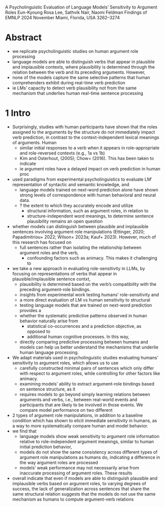 A Psycholinguistic Evaluation of Language Models’ Sensitivity to Argument Roles
Eun-Kyoung Rosa Lee, Sathvik Nair, Naomi Feldman 
Findings of EMNLP 2024 November Miami, Florida, USA 3262–3274

# Abstract

* we replicate psycholinguistic studies on human argument role processing
* language models are able to distinguish verbs that appear
  in plausible and implausible contexts, where 
  plausibility is determined through the relation between the verb and its
  preceding arguments. However, 
* none of the models capture the same selective patterns that human
  comprehenders exhibit during real-time verb prediction
* ie LMs’ capacity to detect verb plausibility not from the same mechanism
  that underlies human real-time sentence processing

# 1 Intro

* Surprisingly, studies with human participants have shown that
  the roles assigned to the arguments by the structure do
  not immediately impact verb prediction,
  in contrast to the context-independent lexical meanings of arguments. Human
  * similar initial responses to a verb when it appears
    in role-appropriate and role-reversed contexts (e.g., 1a vs 1b)
  * Kim and Osterhout, (2005); Chow+ (2016). This has been taken to indicate
  * ie argument roles have a delayed impact on verb prediction in human proc
* used paradigms from experimental psycholinguistics
  to evaluate LM’ representation of syntactic and semantic knowledge, and
  * language models trained on next-word prediction alone have shown strong
    levels of correspondence with human behavioral and neural data.
  * ? the extent to which they accurately encode and utilize 
    * structural information, such as argument roles, in relation to
    * structure-independent word meanings, 
    to determine sentence plausibility remains an open question
* whether models can distinguish between plausible and implausible sentences
  involving argument role manipulations (Ettinger, 2020; Papadimitriou+ 2022;
  Wilson+ 2023a; Kauf+ 2023). However, much of this research has focused on
  * full sentences
    rather than isolating the relationship between argument roles and the verb,
    * confounding factors such as animacy. This makes it challenging to
* we take a new approach in evaluating role-sensitivity in LLMs, by focusing on
  representations of verbs that appear in plausible/implausible sentence contxt,
  * plausibility is determined based on the verb’s compatibility with the
    preceding argument-role bindings.
  * insights from experimental work testing humans’ role-sensitivity and
  * a more direct evaluation of LM vs human sensitivity to structural
  * testing language models that are trained on next-word prediction provides a
  * whether the systematic predictive patterns observed in human behavior
    naturally arise from 
    * statistical co-occurrences and a prediction objective, as opposed to
    * additional human cognitive processes. In this way, 
  * directly comparing predictive processing between humans and models can help
    us better understand the mechanisms that underlie human language processing.
* We adapt materials used in psycholinguistic studies
  evaluating humans’ sensitivity to argument roles, which allows us to use
  * carefully constructed minimal pairs of sentences which 
  only differ with respect to argument roles, while 
  controlling for other factors like animacy.
  * examining models’ ability to extract argument-role bindings based on
    sentence structure, as it 
  * requires models to go beyond simply learning relations between arguments and
    verbs, i.e., between real-world events and participants that are likely to
    be involved in those events. We compare model performance on two different
* 2 types of argument role manipulations, in addition to a baseline condition
  which has shown to elicit immediate sensitivity in humans, as a way to more
  systematically compare human and model behavior.
* we find that 
  * language models show weak sensitivity to argument role information
    relative to role-independent argument meanings,
    similar to human initial prediction behavior, 
  * models do not show the same consistency
    across different types of argument role manipulations as humans do,
    indicating a difference in the way argument roles are processed 
  * models’ weak performance may not necessarily arise from inaccurate
    processing of argument roles. These results 
* overall indicate that 
  even if models are able to distinguish plausible and implausible verbs
  based on argument roles, to varying degrees of success, 
  the lack of generalization across sentences that share the same structural
  relation suggests that 
  the models do not use the same mechanism as humans to compute argument-verb
  relations
